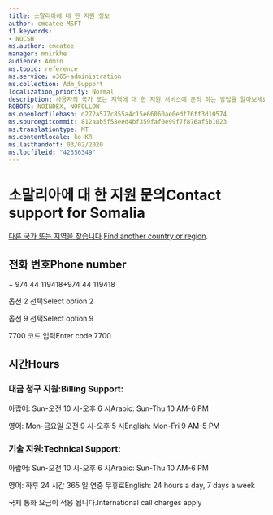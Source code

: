 ```yaml
---
title: 소말리아에 대 한 지원 정보
author: cmcatee-MSFT
f1.keywords:
- NOCSH
ms.author: cmcatee
manager: mnirkhe
audience: Admin
ms.topic: reference
ms.service: o365-administration
ms.collection: Adm_Support
localization_priority: Normal
description: 사용자의 국가 또는 지역에 대 한 지원 서비스에 문의 하는 방법을 알아보세요.
ROBOTS: NOINDEX, NOFOLLOW
ms.openlocfilehash: d272a577c855a4c15e66060ae0edf76ff3d10574
ms.sourcegitcommit: 812aab5f58eed4bf359faf0e99f7f876af5b1023
ms.translationtype: MT
ms.contentlocale: ko-KR
ms.lasthandoff: 03/02/2020
ms.locfileid: "42356349"
---
```

# <a name="contact-support-for-somalia"></a><span data-ttu-id="512b2-103">소말리아에 대 한 지원 문의</span><span class="sxs-lookup"><span data-stu-id="512b2-103">Contact support for Somalia</span></span>

<span data-ttu-id="512b2-104">[다른 국가 또는 지역을 찾습니다](../contact-support-for-business-products.md).</span><span class="sxs-lookup"><span data-stu-id="512b2-104">[Find another country or region](../contact-support-for-business-products.md).</span></span>

## <a name="phone-number"></a><span data-ttu-id="512b2-105">전화 번호</span><span class="sxs-lookup"><span data-stu-id="512b2-105">Phone number</span></span>
<span data-ttu-id="512b2-106">+ 974 44 119418</span><span class="sxs-lookup"><span data-stu-id="512b2-106">+974 44 119418</span></span>

<span data-ttu-id="512b2-107">옵션 2 선택</span><span class="sxs-lookup"><span data-stu-id="512b2-107">Select option 2</span></span>

<span data-ttu-id="512b2-108">옵션 9 선택</span><span class="sxs-lookup"><span data-stu-id="512b2-108">Select option 9</span></span>

<span data-ttu-id="512b2-109">7700 코드 입력</span><span class="sxs-lookup"><span data-stu-id="512b2-109">Enter code 7700</span></span>

## <a name="hours"></a><span data-ttu-id="512b2-110">시간</span><span class="sxs-lookup"><span data-stu-id="512b2-110">Hours</span></span>
### <a name="billing-support"></a><span data-ttu-id="512b2-111">대금 청구 지원:</span><span class="sxs-lookup"><span data-stu-id="512b2-111">Billing Support:</span></span>

<span data-ttu-id="512b2-112">아랍어: Sun-오전 10 시-오후 6 시</span><span class="sxs-lookup"><span data-stu-id="512b2-112">Arabic: Sun-Thu 10 AM-6 PM</span></span>

<span data-ttu-id="512b2-113">영어: Mon-금요일 오전 9 시-오후 5 시</span><span class="sxs-lookup"><span data-stu-id="512b2-113">English: Mon-Fri 9 AM-5 PM</span></span>

### <a name="technical-support"></a><span data-ttu-id="512b2-114">기술 지원:</span><span class="sxs-lookup"><span data-stu-id="512b2-114">Technical Support:</span></span>

<span data-ttu-id="512b2-115">아랍어: Sun-오전 10 시-오후 6 시</span><span class="sxs-lookup"><span data-stu-id="512b2-115">Arabic: Sun-Thu 10 AM-6 PM</span></span>

<span data-ttu-id="512b2-116">영어: 하루 24 시간 365 일 연중 무휴로</span><span class="sxs-lookup"><span data-stu-id="512b2-116">English: 24 hours a day, 7 days a week</span></span>

<span data-ttu-id="512b2-117">국제 통화 요금이 적용 됩니다.</span><span class="sxs-lookup"><span data-stu-id="512b2-117">International call charges apply</span></span>
